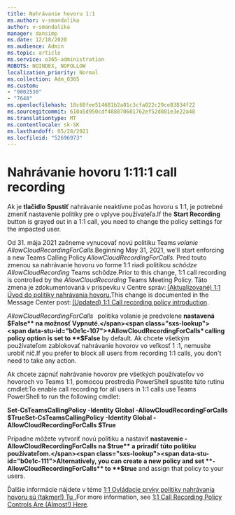 ```yaml
---
title: Nahrávanie hovoru 1:1
ms.author: v-smandalika
author: v-smandalika
manager: dansimp
ms.date: 12/18/2020
ms.audience: Admin
ms.topic: article
ms.service: o365-administration
ROBOTS: NOINDEX, NOFOLLOW
localization_priority: Normal
ms.collection: Adm_O365
ms.custom:
- "9002530"
- "7648"
ms.openlocfilehash: 18c68fee514681b2a81c3cfa022c29ce83834f22
ms.sourcegitcommit: 610a5d950cdf488870601762ef52d881e3e22a48
ms.translationtype: MT
ms.contentlocale: sk-SK
ms.lasthandoff: 05/28/2021
ms.locfileid: "52696973"
---
```

# <a name="11-call-recording"></a><span data-ttu-id="b0e1c-102">Nahrávanie hovoru 1:1</span><span class="sxs-lookup"><span data-stu-id="b0e1c-102">1:1 call recording</span></span>

<span data-ttu-id="b0e1c-103">Ak je **tlačidlo Spustiť** nahrávanie neaktívne počas hovoru s 1:1, je potrebné zmeniť nastavenie politiky pre o vplyve používateľa.</span><span class="sxs-lookup"><span data-stu-id="b0e1c-103">If the **Start Recording** button is grayed out in a 1:1 call, you need to change the policy settings for the impacted user.</span></span>   

<span data-ttu-id="b0e1c-104">Od 31. mája 2021 začneme vynucovať novú politiku Teams *volanie AllowCloudRecordingForCalls.*</span><span class="sxs-lookup"><span data-stu-id="b0e1c-104">Beginning May 31, 2021, we'll start enforcing a new Teams Calling Policy *AllowCloudRecordingForCalls*.</span></span> <span data-ttu-id="b0e1c-105">Pred touto zmenou sa nahrávanie hovoru vo forme 1:1 riadi politikou *schôdze AllowCloudRecording* Teams schôdze.</span><span class="sxs-lookup"><span data-stu-id="b0e1c-105">Prior to this change, 1:1 call recording is controlled by the *AllowCloudRecording* Teams Meeting Policy.</span></span> <span data-ttu-id="b0e1c-106">Táto zmena je zdokumentovaná v príspevku v Centre správ: [(Aktualizované) 1:1 Úvod do politiky nahrávania hovoru.](https://portal.microsoft.com/Adminportal/Home?ref=MessageCenter/:/messages/MC238796)</span><span class="sxs-lookup"><span data-stu-id="b0e1c-106">This change is documented in the Message Center post: [(Updated) 1:1 Call recording policy introduction](https://portal.microsoft.com/Adminportal/Home?ref=MessageCenter/:/messages/MC238796).</span></span>  

<span data-ttu-id="b0e1c-107">*AllowCloudRecordingForCalls*   politika volanie je predvolene **nastavená $False** na možnosť Vypnuté.</span><span class="sxs-lookup"><span data-stu-id="b0e1c-107">*AllowCloudRecordingForCalls* calling policy option is set to **$False** by default.</span></span> <span data-ttu-id="b0e1c-108">Ak chcete všetkým používateľom zablokovať nahrávanie hovorov vo veľkosť 1 :1, nemusíte urobiť nič.</span><span class="sxs-lookup"><span data-stu-id="b0e1c-108">If you prefer to block all users from recording 1:1 calls, you don't need to take any action.</span></span>  

<span data-ttu-id="b0e1c-109">Ak chcete zapnúť nahrávanie hovorov pre všetkých používateľov vo hovoroch vo Teams 1:1, pomocou prostredia PowerShell spustite túto rutinu cmdlet:</span><span class="sxs-lookup"><span data-stu-id="b0e1c-109">To enable call recording for all users in 1:1 calls use Teams PowerShell to run the following cmdlet:</span></span> 

<span data-ttu-id="b0e1c-110">**Set-CsTeamsCallingPolicy -Identity Global -AllowCloudRecordingForCalls $True**</span><span class="sxs-lookup"><span data-stu-id="b0e1c-110">**Set-CsTeamsCallingPolicy -Identity Global -AllowCloudRecordingForCalls $True**</span></span> 

<span data-ttu-id="b0e1c-111">Prípadne môžete vytvoriť novú politiku a nastaviť **nastavenie -AllowCloudRecordingForCalls** **na $true** a priradiť túto politiku používateľom.</span><span class="sxs-lookup"><span data-stu-id="b0e1c-111">Alternatively, you can create a new policy and set **-AllowCloudRecordingForCalls** to **$true** and assign that policy to your users.</span></span> 

<span data-ttu-id="b0e1c-112">Ďalšie informácie nájdete v téme [1:1 Ovládacie prvky politiky nahrávania hovoru sú (takmer!) Tu .](https://techcommunity.microsoft.com/t5/microsoft-teams-support/1-1-call-recording-policy-controls-are-almost-here/ba-p/2217668)</span><span class="sxs-lookup"><span data-stu-id="b0e1c-112">For more information, see [1:1 Call Recording Policy Controls Are (Almost!) Here](https://techcommunity.microsoft.com/t5/microsoft-teams-support/1-1-call-recording-policy-controls-are-almost-here/ba-p/2217668).</span></span>
